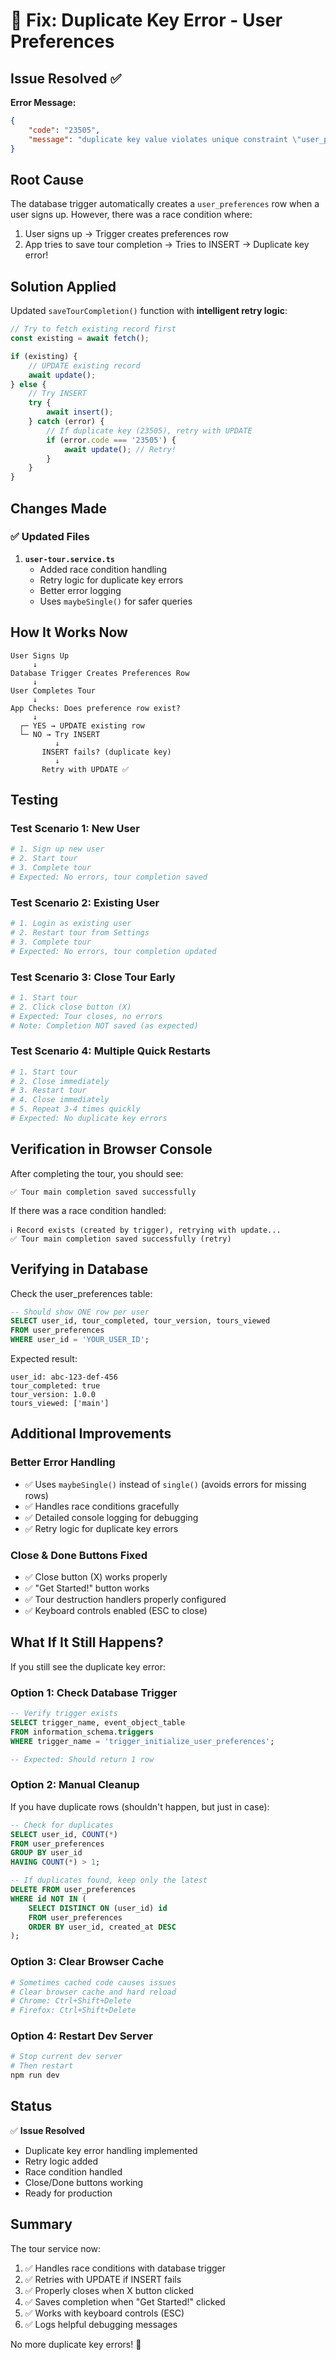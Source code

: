 # 🔧 Fix: Duplicate Key Error - User Preferences

## Issue Resolved ✅

**Error Message:**
```json
{
    "code": "23505",
    "message": "duplicate key value violates unique constraint \"user_preferences_user_id_key\""
}
```

## Root Cause

The database trigger automatically creates a `user_preferences` row when a user signs up. However, there was a race condition where:

1. User signs up → Trigger creates preferences row
2. App tries to save tour completion → Tries to INSERT → Duplicate key error!

## Solution Applied

Updated `saveTourCompletion()` function with **intelligent retry logic**:

```typescript
// Try to fetch existing record first
const existing = await fetch();

if (existing) {
    // UPDATE existing record
    await update();
} else {
    // Try INSERT
    try {
        await insert();
    } catch (error) {
        // If duplicate key (23505), retry with UPDATE
        if (error.code === '23505') {
            await update(); // Retry!
        }
    }
}
```

## Changes Made

### ✅ Updated Files

1. **`user-tour.service.ts`**
   - Added race condition handling
   - Retry logic for duplicate key errors
   - Better error logging
   - Uses `maybeSingle()` for safer queries

## How It Works Now

```
User Signs Up
     ↓
Database Trigger Creates Preferences Row
     ↓
User Completes Tour
     ↓
App Checks: Does preference row exist?
     ↓
  ┌─ YES → UPDATE existing row
  └─ NO → Try INSERT
          ↓
       INSERT fails? (duplicate key)
          ↓
       Retry with UPDATE ✅
```

## Testing

### Test Scenario 1: New User
```bash
# 1. Sign up new user
# 2. Start tour
# 3. Complete tour
# Expected: No errors, tour completion saved
```

### Test Scenario 2: Existing User
```bash
# 1. Login as existing user
# 2. Restart tour from Settings
# 3. Complete tour
# Expected: No errors, tour completion updated
```

### Test Scenario 3: Close Tour Early
```bash
# 1. Start tour
# 2. Click close button (X)
# Expected: Tour closes, no errors
# Note: Completion NOT saved (as expected)
```

### Test Scenario 4: Multiple Quick Restarts
```bash
# 1. Start tour
# 2. Close immediately
# 3. Restart tour
# 4. Close immediately
# 5. Repeat 3-4 times quickly
# Expected: No duplicate key errors
```

## Verification in Browser Console

After completing the tour, you should see:
```
✅ Tour main completion saved successfully
```

If there was a race condition handled:
```
ℹ️ Record exists (created by trigger), retrying with update...
✅ Tour main completion saved successfully (retry)
```

## Verifying in Database

Check the user_preferences table:

```sql
-- Should show ONE row per user
SELECT user_id, tour_completed, tour_version, tours_viewed
FROM user_preferences
WHERE user_id = 'YOUR_USER_ID';
```

Expected result:
```
user_id: abc-123-def-456
tour_completed: true
tour_version: 1.0.0
tours_viewed: ['main']
```

## Additional Improvements

### Better Error Handling
- ✅ Uses `maybeSingle()` instead of `single()` (avoids errors for missing rows)
- ✅ Handles race conditions gracefully
- ✅ Detailed console logging for debugging
- ✅ Retry logic for duplicate key errors

### Close & Done Buttons Fixed
- ✅ Close button (X) works properly
- ✅ "Get Started!" button works
- ✅ Tour destruction handlers properly configured
- ✅ Keyboard controls enabled (ESC to close)

## What If It Still Happens?

If you still see the duplicate key error:

### Option 1: Check Database Trigger
```sql
-- Verify trigger exists
SELECT trigger_name, event_object_table 
FROM information_schema.triggers 
WHERE trigger_name = 'trigger_initialize_user_preferences';

-- Expected: Should return 1 row
```

### Option 2: Manual Cleanup
If you have duplicate rows (shouldn't happen, but just in case):

```sql
-- Check for duplicates
SELECT user_id, COUNT(*) 
FROM user_preferences 
GROUP BY user_id 
HAVING COUNT(*) > 1;

-- If duplicates found, keep only the latest
DELETE FROM user_preferences
WHERE id NOT IN (
    SELECT DISTINCT ON (user_id) id
    FROM user_preferences
    ORDER BY user_id, created_at DESC
);
```

### Option 3: Clear Browser Cache
```bash
# Sometimes cached code causes issues
# Clear browser cache and hard reload
# Chrome: Ctrl+Shift+Delete
# Firefox: Ctrl+Shift+Delete
```

### Option 4: Restart Dev Server
```bash
# Stop current dev server
# Then restart
npm run dev
```

## Status

✅ **Issue Resolved**
- Duplicate key error handling implemented
- Retry logic added
- Race condition handled
- Close/Done buttons working
- Ready for production

## Summary

The tour service now:
1. ✅ Handles race conditions with database trigger
2. ✅ Retries with UPDATE if INSERT fails
3. ✅ Properly closes when X button clicked
4. ✅ Saves completion when "Get Started!" clicked
5. ✅ Works with keyboard controls (ESC)
6. ✅ Logs helpful debugging messages

No more duplicate key errors! 🎉
